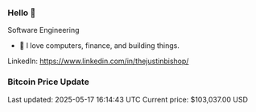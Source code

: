 ### Hello 🤙  

Software Engineering

- 🔭 I love computers, finance, and building things.
  
LinkedIn: https://www.linkedin.com/in/thejustinbishop/  
























































































































































































































### Bitcoin Price Update
Last updated: 2025-05-17 16:14:43 UTC
Current price: $103,037.00 USD
